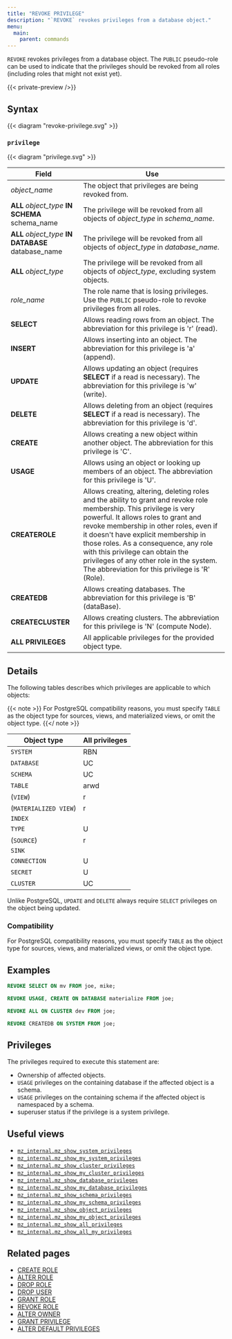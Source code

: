 ```yaml
---
title: "REVOKE PRIVILEGE"
description: "`REVOKE` revokes privileges from a database object."
menu:
  main:
    parent: commands
---
```


`REVOKE` revokes privileges from a database object. The `PUBLIC` pseudo-role can
be used to indicate that the privileges should be revoked from all roles
(including roles that might not exist yet).

{{< private-preview />}}

## Syntax

{{< diagram "revoke-privilege.svg" >}}

### `privilege`

{{< diagram "privilege.svg" >}}

Field                                               | Use
----------------------------------------------------|--------------------------------------------------
_object_name_                                       | The object that privileges are being revoked from.
**ALL** _object_type_ **IN SCHEMA** schema_name     | The privilege will be revoked from all objects of _object_type_ in _schema_name_.
**ALL** _object_type_ **IN DATABASE** database_name | The privilege will be revoked from all objects of _object_type_ in _database_name_.
**ALL** _object_type_                               | The privilege will be revoked from all objects of _object_type_, excluding system objects.
_role_name_                                         | The role name that is losing privileges. Use the `PUBLIC` pseudo-role to revoke privileges from all roles.
**SELECT**                                          | Allows reading rows from an object. The abbreviation for this privilege is 'r' (read).
**INSERT**                                          | Allows inserting into an object. The abbreviation for this privilege is 'a' (append).
**UPDATE**                                          | Allows updating an object (requires **SELECT** if a read is necessary). The abbreviation for this privilege is 'w' (write).
**DELETE**                                          | Allows deleting from an object (requires **SELECT** if a read is necessary). The abbreviation for this privilege is 'd'.
**CREATE**                                          | Allows creating a new object within another object. The abbreviation for this privilege is 'C'.
**USAGE**                                           | Allows using an object or looking up members of an object. The abbreviation for this privilege is 'U'.
**CREATEROLE**                                      | Allows creating, altering, deleting roles and the ability to grant and revoke role membership. This privilege is very powerful. It allows roles to grant and revoke membership in other roles, even if it doesn't have explicit membership in those roles. As a consequence, any role with this privilege can obtain the privileges of any other role in the system. The abbreviation for this privilege is 'R' (Role).
**CREATEDB**                                        | Allows creating databases. The abbreviation for this privilege is 'B' (dataBase).
**CREATECLUSTER**                                   | Allows creating clusters. The abbreviation for this privilege is 'N' (compute Node).
**ALL PRIVILEGES**                                  | All applicable privileges for the provided object type.

## Details

The following tables describes which privileges are applicable to which objects:

{{< note >}}
For PostgreSQL compatibility reasons, you must specify `TABLE` as the object
type for sources, views, and materialized views, or omit the object type.
{{</ note >}}

| Object type           | All privileges |
|-----------------------|----------------|
| `SYSTEM`              | RBN            |
| `DATABASE`            | UC             |
| `SCHEMA`              | UC             |
| `TABLE`               | arwd           |
| (`VIEW`)              | r              |
| (`MATERIALIZED VIEW`) | r              |
| `INDEX`               |                |
| `TYPE`                | U              |
| (`SOURCE`)            | r              |
| `SINK`                |                |
| `CONNECTION`          | U              |
| `SECRET`              | U              |
| `CLUSTER`             | UC             |

Unlike PostgreSQL, `UPDATE` and `DELETE` always require `SELECT` privileges on the object being
updated.

### Compatibility

For PostgreSQL compatibility reasons, you must specify `TABLE` as the object
type for sources, views, and materialized views, or omit the object type.

## Examples

```sql
REVOKE SELECT ON mv FROM joe, mike;
```

```sql
REVOKE USAGE, CREATE ON DATABASE materialize FROM joe;
```

```sql
REVOKE ALL ON CLUSTER dev FROM joe;
```

```sql
REVOKE CREATEDB ON SYSTEM FROM joe;
```

## Privileges

The privileges required to execute this statement are:

- Ownership of affected objects.
- `USAGE` privileges on the containing database if the affected object is a schema.
- `USAGE` privileges on the containing schema if the affected object is namespaced by a schema.
- superuser status if the privilege is a system privilege.

## Useful views

- [`mz_internal.mz_show_system_privileges`](/sql/system-catalog/mz_internal/#mz_show_system_privileges)
- [`mz_internal.mz_show_my_system_privileges`](/sql/system-catalog/mz_internal/#mz_show_my_system_privileges)
- [`mz_internal.mz_show_cluster_privileges`](/sql/system-catalog/mz_internal/#mz_show_cluster_privileges)
- [`mz_internal.mz_show_my_cluster_privileges`](/sql/system-catalog/mz_internal/#mz_show_my_cluster_privileges)
- [`mz_internal.mz_show_database_privileges`](/sql/system-catalog/mz_internal/#mz_show_database_privileges)
- [`mz_internal.mz_show_my_database_privileges`](/sql/system-catalog/mz_internal/#mz_show_my_database_privileges)
- [`mz_internal.mz_show_schema_privileges`](/sql/system-catalog/mz_internal/#mz_show_schema_privileges)
- [`mz_internal.mz_show_my_schema_privileges`](/sql/system-catalog/mz_internal/#mz_show_my_schema_privileges)
- [`mz_internal.mz_show_object_privileges`](/sql/system-catalog/mz_internal/#mz_show_object_privileges)
- [`mz_internal.mz_show_my_object_privileges`](/sql/system-catalog/mz_internal/#mz_show_my_object_privileges)
- [`mz_internal.mz_show_all_privileges`](/sql/system-catalog/mz_internal/#mz_show_all_privileges)
- [`mz_internal.mz_show_all_my_privileges`](/sql/system-catalog/mz_internal/#mz_show_all_my_privileges)

## Related pages

- [CREATE ROLE](../create-role)
- [ALTER ROLE](../alter-role)
- [DROP ROLE](../drop-role)
- [DROP USER](../drop-user)
- [GRANT ROLE](../grant-role)
- [REVOKE ROLE](../revoke-role)
- [ALTER OWNER](../alter-owner)
- [GRANT PRIVILEGE](../revoke-privilege)
- [ALTER DEFAULT PRIVILEGES](../alter-default-privileges)
